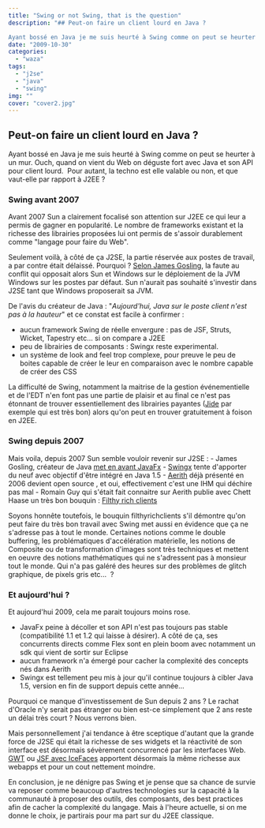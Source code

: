 ```yaml
---
title: "Swing or not Swing, that is the question"
description: "## Peut-on faire un client lourd en Java ?

Ayant bossé en Java je me suis heurté à Swing comme on peut se heurter à un mur. Ouch, quand on vient du W..."
date: "2009-10-30"
categories: 
  - "waza"
tags: 
  - "j2se"
  - "java"
  - "swing"
img: ""
cover: "cover2.jpg"
---
```


## Peut-on faire un client lourd en Java ?

Ayant bossé en Java je me suis heurté à Swing comme on peut se heurter à un mur. Ouch, quand on vient du Web on déguste fort avec Java et son API pour client lourd.  Pour autant, la techno est elle valable ou non, et que vaut-elle par rapport à J2EE ?

### Swing avant 2007

Avant 2007 Sun a clairement focalisé son attention sur J2EE ce qui leur a permis de gagner en popularité. Le nombre de frameworks existant et la richesse des librairies proposées lui ont permis de s'assoir durablement comme "langage pour faire du Web".

Seulement voilà, à côté de ça J2SE, la partie réservée aux postes de travail, a par contre était délaissé. Pourquoi ? [Selon James Gosling](http://pro.01net.com/editorial/363213/james-gosling-%28sun%29-java-sur-le-poste-client-nest-pas-a-la-hauteur-aujourdhui/ "interview james gosling"), la faute au conflit qui opposait alors Sun et Windows sur le déploiement de la JVM Windows sur les postes par défaut. Sun n'aurait pas souhaité s'investir dans J2SE tant que Windows proposerait sa JVM.

De l'avis du créateur de Java : "_Aujourd'hui, Java sur le poste client n'est pas à la hauteur_" et ce constat est facile à confirmer :

- aucun framework Swing de réelle envergure : pas de JSF, Struts, Wicket, Tapestry etc... si on compare a J2EE
- peu de librairies de composants : Swingx reste experimental.
- un système de look and feel trop complexe, pour preuve le peu de boites capable de créer le leur en comparaison avec le nombre capable de créer des CSS

La difficulté de Swing, notamment la maitrise de la gestion événementielle et de l'EDT n'en font pas une partie de plaisir et au final ce n'est pas étonnant de trouver essentiellement des librairies payantes ([Jide](http://www.jidesoft.com/ "Jide") par exemple qui est très bon) alors qu'on peut en trouver gratuitement à foison en J2EE.

### Swing depuis 2007

Mais voila, depuis 2007 Sun semble vouloir revenir sur J2SE : - James Gosling, créateur de Java [met en avant JavaFx](http://pro.01net.com/editorial/363213/james-gosling-%28sun%29-java-sur-le-poste-client-nest-pas-a-la-hauteur-aujourdhui/ "interview de james gosling") \- [Swingx](http://swinglabs.org/ "swinglabs") tente d'apporter du neuf avec objectif d'être intégré en Java 1.5 - [Aerith](https://aerith.dev.java.net/ "Aerith") déjà présenté en 2006 devient open source , et oui, effectivement c'est une IHM qui déchire pas mal - Romain Guy qui s'était fait connaitre sur Aerith publie avec Chett Haase un très bon bouquin : [Filthy rich clients](http://filthyrichclients.org/ "Filthy rich clients")

Soyons honnête toutefois, le bouquin filthyrichclients s'il démontre qu'on peut faire du très bon travail avec Swing met aussi en évidence que ça ne s'adresse pas à tout le monde. Certaines notions comme le double buffering, les problématiques d'accélération matérielle, les notions de Composite ou de transformation d'images sont très techniques et mettent en oeuvre des notions mathématiques qui ne s'adressent pas à monsieur tout le monde. Qui n'a pas galéré des heures sur des problèmes de glitch graphique, de pixels gris etc...  ?

### Et aujourd'hui ?

Et aujourd'hui 2009, cela me parait toujours moins rose.

- JavaFx peine à décoller et son API n'est pas toujours pas stable (compatibilité 1.1 et 1.2 qui laisse à désirer). A côté de ça, ses concurrents directs comme Flex sont en plein boom avec notamment un sdk qui vient de sortir sur Eclipse
- aucun framework n'a émergé pour cacher la complexité des concepts nés dans Aerith
- Swingx est tellement peu mis à jour qu'il continue toujours à cibler Java 1.5, version en fin de support depuis cette année...

Pourquoi ce manque d'investissement de Sun depuis 2 ans ? Le rachat d'Oracle n'y serait pas étranger ou bien est-ce simplement que 2 ans reste un délai très court ? Nous verrons bien.

Mais personnellement j'ai tendance à être sceptique d'autant que la grande force de J2SE qui était la richesse de ses widgets et la réactivité de son interface est désormais sévèrement concurrencé par les interfaces Web. [GWT](http://code.google.com/intl/fr/webtoolkit/ "GWT") ou [JSF avec IceFaces](http://component-showcase.icefaces.org/component-showcase/showcase.iface "JSF et Icefaces") apportent désormais la même richesse aux webapps et pour un cout nettement moindre.

En conclusion, je ne dénigre pas Swing et je pense que sa chance de survie va reposer comme beaucoup d'autres technologies sur la capacité à la communauté à proposer des outils, des composants, des best practices afin de cacher la complexité du langage. Mais à l'heure actuelle, si on me donne le choix, je partirais pour ma part sur du J2EE classique.
